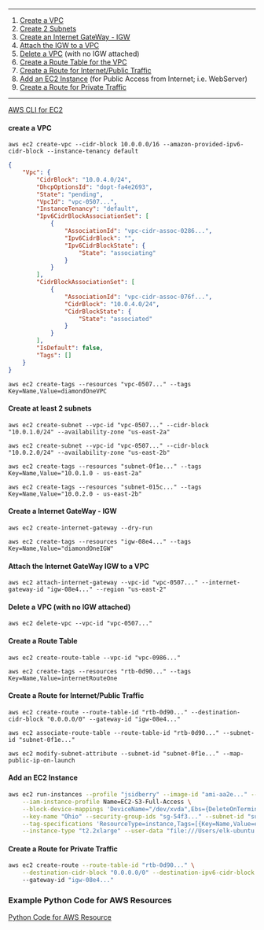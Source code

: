 -------------------------------------------
1. [Create a VPC](https://github.com/jsidberry/general-notes/blob/master/aws.md#create-a-vpc)
2. [Create 2 Subnets](https://github.com/jsidberry/general-notes/blob/master/aws.md#create-at-least-2-subnets)
3. [Create an Internet GateWay - IGW](https://github.com/jsidberry/general-notes/blob/master/aws.md#create-a-internet-gateway---igw)
4. [Attach the IGW to a VPC](https://github.com/jsidberry/general-notes/blob/master/aws.md#attach-the-internet-gateway-igw-to-a-vpc)
5. [Delete a VPC](https://github.com/jsidberry/general-notes/blob/master/aws.md#delete-a-vpc-with-no-igw-attached) (with no IGW attached)
6. [Create a Route Table for the VPC](https://github.com/jsidberry/general-notes/blob/master/aws.md#create-a-route-table)
7. [Create a Route for Internet/Public Traffic](https://github.com/jsidberry/general-notes/blob/master/aws.md#create-a-route-for-internetpublic-traffic)
8. [Add an EC2 Instance](https://github.com/jsidberry/general-notes/blob/master/aws.md#add-an-ec2-instance) (for Public Access from Internet; i.e. WebServer)
9. [Create a Route for Private Traffic](https://github.com/jsidberry/general-notes/blob/master/aws.md#create-a-route-for-private-traffic)
-------------------------------------------

[AWS CLI for EC2](https://docs.aws.amazon.com/cli/latest/reference/ec2/index.html#cli-aws-ec2)


####  create a VPC
`aws ec2 create-vpc --cidr-block 10.0.0.0/16 --amazon-provided-ipv6-cidr-block --instance-tenancy default`
```json
{
    "Vpc": {
        "CidrBlock": "10.0.4.0/24",
        "DhcpOptionsId": "dopt-fa4e2693",
        "State": "pending",
        "VpcId": "vpc-0507...",
        "InstanceTenancy": "default",
        "Ipv6CidrBlockAssociationSet": [
            {
                "AssociationId": "vpc-cidr-assoc-0286...",
                "Ipv6CidrBlock": "",
                "Ipv6CidrBlockState": {
                    "State": "associating"
                }
            }
        ],
        "CidrBlockAssociationSet": [
            {
                "AssociationId": "vpc-cidr-assoc-076f...",
                "CidrBlock": "10.0.4.0/24",
                "CidrBlockState": {
                    "State": "associated"
                }
            }
        ],
        "IsDefault": false,
        "Tags": []
    }
}
```
`aws ec2 create-tags --resources "vpc-0507..." --tags Key=Name,Value=diamondOneVPC`

#### Create at least 2 subnets
`aws ec2 create-subnet --vpc-id "vpc-0507..." --cidr-block "10.0.1.0/24" --availability-zone "us-east-2a"`

`aws ec2 create-subnet --vpc-id "vpc-0507..." --cidr-block "10.0.2.0/24" --availability-zone "us-east-2b"`

`aws ec2 create-tags --resources "subnet-0f1e..." --tags Key=Name,Value="10.0.1.0 - us-east-2a"`

`aws ec2 create-tags --resources "subnet-015c..." --tags Key=Name,Value="10.0.2.0 - us-east-2b"`


#### Create a Internet GateWay - IGW
`aws ec2 create-internet-gateway --dry-run`

`aws ec2 create-tags --resources "igw-08e4..." --tags Key=Name,Value="diamondOneIGW"`


#### Attach the Internet GateWay IGW to a VPC 
`aws ec2 attach-internet-gateway --vpc-id "vpc-0507..." --internet-gateway-id "igw-08e4..." --region "us-east-2"`


#### Delete a VPC (with no IGW attached)
`aws ec2 delete-vpc --vpc-id "vpc-0507..."`


#### Create a Route Table
`aws ec2 create-route-table --vpc-id "vpc-0986..."`

`aws ec2 create-tags --resources "rtb-0d90..." --tags Key=Name,Value=internetRouteOne`

#### Create a Route for Internet/Public Traffic
`aws ec2 create-route --route-table-id "rtb-0d90..." --destination-cidr-block "0.0.0.0/0" --gateway-id "igw-08e4..."`

`aws ec2 associate-route-table --route-table-id "rtb-0d90..." --subnet-id "subnet-0f1e..."`

`aws ec2 modify-subnet-attribute --subnet-id "subnet-0f1e..." --map-public-ip-on-launch`


#### Add an EC2 Instance
```bash
aws ec2 run-instances --profile "jsidberry" --image-id "ami-aa2e..." --count 1 \
	--iam-instance-profile Name=EC2-S3-Full-Access \
	--block-device-mappings 'DeviceName="/dev/xvda",Ebs={DeleteOnTermination=true,VolumeSize=30,VolumeType=gp2}' \
	--key-name "Ohio" --security-group-ids "sg-54f3..." --subnet-id "subnet-b9a3..." \
	--tag-specifications 'ResourceType=instance,Tags=[{Key=Name,Value=elk-ubuntu-1}]' \
	--instance-type "t2.2xlarge" --user-data "file:///Users/elk-ubuntu.sh"
```

#### Create a Route for Private Traffic
```bash
aws ec2 create-route --route-table-id "rtb-0d90..." \
	--destination-cidr-block "0.0.0.0/0" --destination-ipv6-cidr-block "::/0" \ 
	--gateway-id "igw-08e4..."
```

### Example Python Code for AWS Resources
[Python Code for AWS Resource](https://github.com/awsdocs/aws-doc-sdk-examples)
